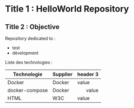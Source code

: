 Title 1 : HelloWorld Repository
==
Title 2 : Objective
-
Repository dedicated to :
* test
* dévelopment  

Liste des technologies :
<table>
    <thead>
        <tr>
            <th>Technologie</th>
            <th>Supplier</th>
            <th>header 3</th>
        </tr>
    </thead>
    <tbody>
        <tr>
            <td>Docker</td>
            <td>Docker</td>
            <td>value</td>
        </tr>
        <tr>
            <td>docker-compose</td>
            <td>Docker</td>
            <td align="right">value</td>
        </tr>
        <tr>
            <td>HTML</td>
            <td>W3C</td>
            <td>value</td>
        </tr>
    </tbody>
</table>
